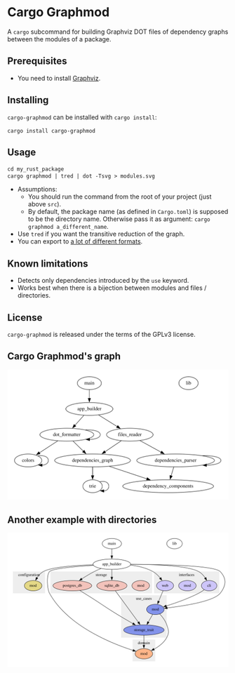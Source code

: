 <!--
 Copyright 2023 Thomas Hügel.
 This file is part of Cargo Graphmod.
 SPDX-License-Identifier: GPL-3.0-only
-->


# Cargo Graphmod

A `cargo` subcommand for building Graphviz DOT files of dependency graphs between the modules of a package.


## Prerequisites

* You need to install [Graphviz](https://graphviz.org/).


## Installing

`cargo-graphmod` can be installed with `cargo install`:

```ignore
cargo install cargo-graphmod
```

## Usage

```ignore
cd my_rust_package
cargo graphmod | tred | dot -Tsvg > modules.svg
```

* Assumptions:
  * You should run the command from the root of your project (just above `src`).
  * By default, the package name (as defined in `Cargo.toml`) is supposed to be the directory name. Otherwise pass it as argument: `cargo graphmod a_different_name`.
* Use `tred` if you want the transitive reduction of the graph.
* You can export to [a lot of different formats](https://graphviz.org/docs/outputs/).


## Known limitations

* Detects only dependencies introduced by the `use` keyword.
* Works best when there is a bijection between modules and files / directories.


## License

`cargo-graphmod` is released under the terms of the GPLv3 license.


## Cargo Graphmod's graph

![cargo-graphmod](modules.svg)


## Another example with directories

![web_app](tests/web_app/modules.svg)